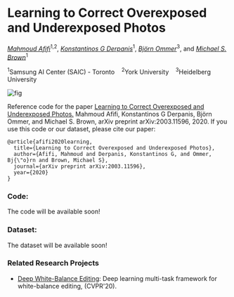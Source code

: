 # Learning to Correct Overexposed and Underexposed Photos

*[Mahmoud Afifi](https://sites.google.com/view/mafifi)*<sup>1,2</sup>, 
*[Konstantinos G Derpanis](https://www.cs.ryerson.ca/kosta/)*<sup>1</sup>, 
*[Björn Ommer](https://hci.iwr.uni-heidelberg.de/Staff/bommer)*<sup>3</sup>, 
and *[Michael S. Brown](http://www.cse.yorku.ca/~mbrown/)*<sup>1</sup>

<sup>1</sup>Samsung AI Center (SAIC) - Toronto &nbsp;&nbsp;  <sup>2</sup>York University  &nbsp;&nbsp;  <sup>3</sup>Heidelberg University


![fig](https://user-images.githubusercontent.com/37669469/77943202-dacad280-728a-11ea-9136-26cd62a9fbe3.jpg)

Reference code for the paper [Learning to Correct Overexposed and Underexposed Photos.](https://arxiv.org/pdf/2003.11596.pdf) Mahmoud Afifi, Konstantinos G Derpanis, Björn Ommer, and Michael S. Brown, arXiv preprint arXiv:2003.11596, 2020. If you use this code or our dataset, please cite our paper:
```
@article{afifi2020learning,
  title={Learning to Correct Overexposed and Underexposed Photos},
  author={Afifi, Mahmoud and Derpanis, Konstantinos G, and Ommer, Bj{\"o}rn and Brown, Michael S},
  journal={arXiv preprint arXiv:2003.11596},
  year={2020}
}
```


### Code:
The code will be available soon!

### Dataset: 
The dataset will be available soon!

### Related Research Projects
- [Deep White-Balance Editing](https://github.com/mahmoudnafifi/Deep_White_Balance): Deep learning multi-task framework for white-balance editing, (CVPR'20).

